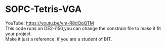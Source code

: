 # SOPC-Tetris-VGA
YouTube: https://youtu.be/vm-R8dQgQTM   
This code runs on DE2-i150,you can change the constrain file to make it fit your project.  
Make it just a reference, if you are a student of BIT.
